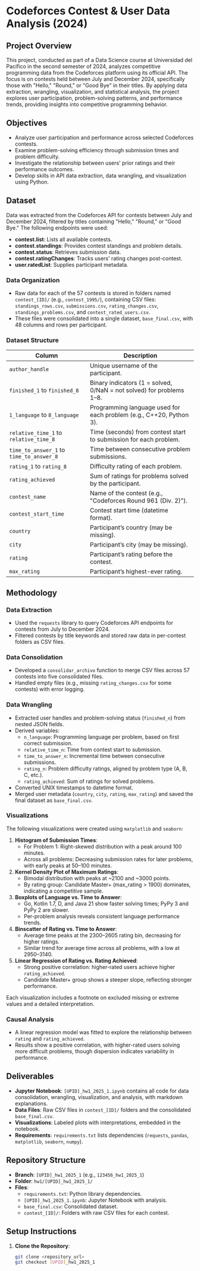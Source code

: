 # Codeforces Contest & User Data Analysis (2024)

## Project Overview
This project, conducted as part of a Data Science course at Universidad del Pacífico in the second semester of 2024, analyzes competitive programming data from the Codeforces platform using its official API. The focus is on contests held between July and December 2024, specifically those with "Hello," "Round," or "Good Bye" in their titles. By applying data extraction, wrangling, visualization, and statistical analysis, the project explores user participation, problem-solving patterns, and performance trends, providing insights into competitive programming behavior.

## Objectives
- Analyze user participation and performance across selected Codeforces contests.
- Examine problem-solving efficiency through submission times and problem difficulty.
- Investigate the relationship between users' prior ratings and their performance outcomes.
- Develop skills in API data extraction, data wrangling, and visualization using Python.

## Dataset
Data was extracted from the Codeforces API for contests between July and December 2024, filtered by titles containing "Hello," "Round," or "Good Bye." The following endpoints were used:
- **contest.list**: Lists all available contests.
- **contest.standings**: Provides contest standings and problem details.
- **contest.status**: Retrieves submission data.
- **contest.ratingChanges**: Tracks users' rating changes post-contest.
- **user.ratedList**: Supplies participant metadata.

### Data Organization
- Raw data for each of the 57 contests is stored in folders named `contest_[ID]/` (e.g., `contest_1995/`), containing CSV files: `standings_rows.csv`, `submissions.csv`, `rating_changes.csv`, `standings_problems.csv`, and `contest_rated_users.csv`.
- These files were consolidated into a single dataset, `base_final.csv`, with 48 columns and rows per participant.

### Dataset Structure
| Column              | Description                                                                 |
|---------------------|-----------------------------------------------------------------------------|
| `author_handle`     | Unique username of the participant.                                         |
| `finished_1` to `finished_8` | Binary indicators (1 = solved, 0/NaN = not solved) for problems 1–8. |
| `1_language` to `8_language` | Programming language used for each problem (e.g., C++20, Python 3). |
| `relative_time_1` to `relative_time_8` | Time (seconds) from contest start to submission for each problem. |
| `time_to_answer_1` to `time_to_answer_8` | Time between consecutive problem submissions.         |
| `rating_1` to `rating_8` | Difficulty rating of each problem.                             |
| `rating_achieved`   | Sum of ratings for problems solved by the participant.                     |
| `contest_name`      | Name of the contest (e.g., "Codeforces Round 961 (Div. 2)").              |
| `contest_start_time`| Contest start time (datetime format).                                      |
| `country`           | Participant’s country (may be missing).                                    |
| `city`              | Participant’s city (may be missing).                                       |
| `rating`            | Participant’s rating before the contest.                                   |
| `max_rating`        | Participant’s highest-ever rating.                                         |

## Methodology
### Data Extraction
- Used the `requests` library to query Codeforces API endpoints for contests from July to December 2024.
- Filtered contests by title keywords and stored raw data in per-contest folders as CSV files.

### Data Consolidation
- Developed a `consolidar_archivo` function to merge CSV files across 57 contests into five consolidated files.
- Handled empty files (e.g., missing `rating_changes.csv` for some contests) with error logging.

### Data Wrangling
- Extracted user handles and problem-solving status (`finished_n`) from nested JSON fields.
- Derived variables:
  - `n_language`: Programming language per problem, based on first correct submission.
  - `relative_time_n`: Time from contest start to submission.
  - `time_to_answer_n`: Incremental time between consecutive submissions.
  - `rating_n`: Problem difficulty ratings, aligned by problem type (A, B, C, etc.).
  - `rating_achieved`: Sum of ratings for solved problems.
- Converted UNIX timestamps to datetime format.
- Merged user metadata (`country`, `city`, `rating`, `max_rating`) and saved the final dataset as `base_final.csv`.

### Visualizations
The following visualizations were created using `matplotlib` and `seaborn`:
1. **Histogram of Submission Times**:
   - For Problem 1: Right-skewed distribution with a peak around 100 minutes.
   - Across all problems: Decreasing submission rates for later problems, with early peaks at 50–100 minutes.
2. **Kernel Density Plot of Maximum Ratings**:
   - Bimodal distribution with peaks at ~2100 and ~3000 points.
   - By rating group: Candidate Master+ (max_rating > 1900) dominates, indicating a competitive sample.
3. **Boxplots of Language vs. Time to Answer**:
   - Go, Kotlin 1.7, D, and Java 21 show faster solving times; PyPy 3 and PyPy 2 are slower.
   - Per-problem analysis reveals consistent language performance trends.
4. **Binscatter of Rating vs. Time to Answer**:
   - Average time peaks at the 2300–2605 rating bin, decreasing for higher ratings.
   - Similar trend for average time across all problems, with a low at 2950–3140.
5. **Linear Regression of Rating vs. Rating Achieved**:
   - Strong positive correlation: higher-rated users achieve higher `rating_achieved`.
   - Candidate Master+ group shows a steeper slope, reflecting stronger performance.

Each visualization includes a footnote on excluded missing or extreme values and a detailed interpretation.

### Causal Analysis
- A linear regression model was fitted to explore the relationship between `rating` and `rating_achieved`.
- Results show a positive correlation, with higher-rated users solving more difficult problems, though dispersion indicates variability in performance.

## Deliverables
- **Jupyter Notebook**: `[UPID]_hw1_2025_1.ipynb` contains all code for data consolidation, wrangling, visualization, and analysis, with markdown explanations.
- **Data Files**: Raw CSV files in `contest_[ID]/` folders and the consolidated `base_final.csv`.
- **Visualizations**: Labeled plots with interpretations, embedded in the notebook.
- **Requirements**: `requirements.txt` lists dependencies (`requests`, `pandas`, `matplotlib`, `seaborn`, `numpy`).

## Repository Structure
- **Branch**: `[UPID]_hw1_2025_1` (e.g., `123456_hw1_2025_1`)
- **Folder**: `hw1/[UPID]_hw1_2025_1/`
- **Files**:
  - `requirements.txt`: Python library dependencies.
  - `[UPID]_hw1_2025_1.ipynb`: Jupyter Notebook with analysis.
  - `base_final.csv`: Consolidated dataset.
  - `contest_[ID]/`: Folders with raw CSV files for each contest.

## Setup Instructions
1. **Clone the Repository**:
   ```bash
   git clone <repository_url>
   git checkout [UPID]_hw1_2025_1